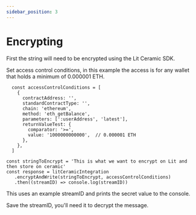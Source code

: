 ```yaml
---
sidebar_position: 3
---
```


# Encrypting

First the string will need to be encrypted using the Lit Ceramic SDK.

Set access control conditions, in this example the access is for any wallet that holds a minimum of 0.000001 ETH.

```
  const accessControlConditions = [
    {
      contractAddress: '',
      standardContractType: '',
      chain: 'ethereum',
      method: 'eth_getBalance',
      parameters: [':userAddress', 'latest'],
      returnValueTest: {
        comparator: '>=',
        value: '1000000000000',  // 0.000001 ETH
      },
    },
  ]
  ```

```
const stringToEncrypt = 'This is what we want to encrypt on Lit and then store on ceramic'
const response = litCeramicIntegration
   .encryptAndWrite(stringToEncrypt, accessControlConditions)
   .then((streamID) => console.log(streamID))
```

This uses an example streamID and prints the secret value to the console.

Save the streamID, you'll need it to decrypt the message.
